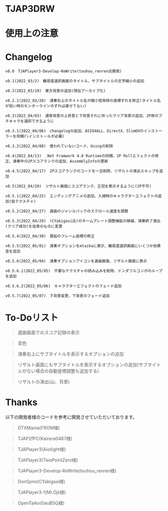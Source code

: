 # TJAP3DRW
 
# 使用上の注意

# Changelog
```
v0.0　TJAPlayer3-Develop-ReWrite(touhou_renren氏開発)

v0.1(2022_03/2)　難易度選択画面のタイトル、サブタイトルの文字縮小の追加

v0.2(2022_03/19)　東方背景の追加(現在アーカイブ化)

v0.2.1(2022_03/20)　演奏右上のタイトル名が縮小倍率時の座標ずれを修正(タイトル名が短い時のセンターラインのずれは直せてない)

v0.3(2022_04/03)　通常背景の上背景と下背景それに伴ったクリア背景の追加、2P用のプチキャラを選択できるように

v0.3.1(2022_04/06)　changelogの追加、ASIO4ALL、DirectX、SlimDXのインストーラーを同梱(\インストールが必要)

v0.3.2(2022_04/08)　使われていないコード、Usingの削除

v0.4(2022_04/13)　.Net Framwork 4.8 Runtimeの同梱、2P Rollエフェクトの修正、演奏中の2Pスコアランクの追加、AssemblyInfoの更新

v0.4.5(2022_04/17)　2Pスコアランクのコードを一旦削除、リザルトの演出スキップを追加

v0.5(2022_04/20)　リザルト画面にスコアランク、王冠を表示するように(2P不可)

v0.5.1(2022_04/25)　エンディングアニメの追加、入魂時のキャラクターエフェクトの追加(仮テクスチャ)

v0.5.2(2022_04/27)　選曲のジャンルバックのスクロール速度を調整

v0.5.3(2022_04/29)　(CYakigasi氏)のネームプレート調整機能の移植、演奏終了演出(クリア成功)を従来のものに変更

v0.5.4(2022_04/30)　風船のフレーム座標の修正

v0.5.5(2022_05/01)　演奏オプションをmtaikoに表示、難易度選択画面にいくつか効果音を追加

v0.5.6(2022_05/04)　演奏オプションアイコンを選曲画面、リザルト画面に表示

v0.5.6.1(2022_05/05)　不要なテクスチャの読み込みを削除、ドンダフルコンボのループを追加

v0.5.6.2(2022_05/06)　キャラクターエフェクトのフェード追加

v0.5.7(2022_05/07)　下背景変更、下背景のフェード追加
```
# To-Doリスト

>選曲画面でのスコア記録の表示

>音色

>演奏右上にサブタイトルを表示するオプションの追加

>リザルト画面にもサブタイトルを表示するオプションの追加(サブタイトルがない場合の自動座標調整も追加する)

>リザルトの演出(山、背景)


# Thanks
以下の開発者様のコードを参考に開発させていただいております。

>DTXMania(FROM様)

>TJAP2fPC(Kairera0467様)

>TJAPlayer3(Aioilight様)

>TJAPlayer3(TwoPointZero様)

>TJAPlayer3-Develop-ReWrite(touhou_renren様)

>DonSpire(CYakigasi様)

>TJAPlayer3-f(Mr.Ojii様)

>OpenTaiko(0auBSQ様)
